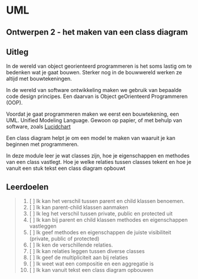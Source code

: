 # UML

## Ontwerpen 2 - het maken van een class diagram

## Uitleg

In de wereld van object georienteerd programmeren is het soms lastig om te bedenken wat je gaat bouwen. Sterker nog in de bouwwereld werken ze altijd met bouwtekeningen.

In de wereld van software ontwikkeling maken we gebruik van bepaalde code design principes. Een daarvan is Object geOrienteerd Programmeren (OOP).

Voordat je gaat programmeren maken we eerst een bouwtekening, een UML. Unified Modeling Language. Gewoon op papier, of met behulp van software, zoals [Lucidchart](https://lucidchart.com)

Een class diagram helpt je om een model te maken van waaruit je kan beginnen met programmeren.

In deze module leer je wat classes zijn, hoe je eigenschappen en methodes van een class vastlegt. Hoe je welke relaties tussen classes tekent en hoe je vanuit een stuk tekst een class diagram opbouwt

## Leerdoelen

> 1. [ ] Ik kan het verschil tussen parent en child klassen benoemen.
> 2. [ ] Ik kan parent-child klassen aanmaken
> 3. [ ] Ik leg het verschil tussen private, public en protected uit
> 4. [ ] Ik kan bij parent en child klassen methodes en eigenschappen vastleggen
> 5. [ ] Ik geef methodes en eigenschappen de juiste visibiliteit (private, public of protected)
> 6. [ ] Ik ken de verschillende relaties.
> 7. [ ] Ik kan relaties leggen tussen diverse classes
> 8. [ ] Ik geef de multipliciteit aan bij relaties
> 9. [ ] Ik weet wat een compositie en een aggregatie is
>10. [ ] Ik kan vanuit tekst een class diagram opbouwen
